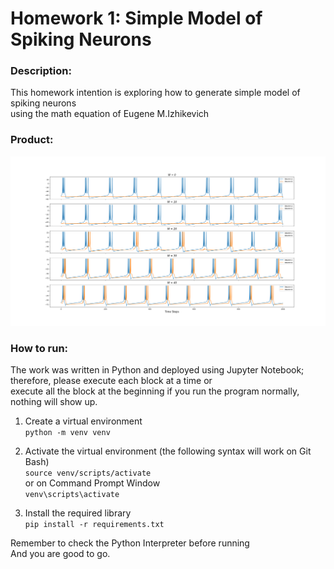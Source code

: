 # Homework 1: Simple Model of Spiking Neurons

### Description:
This homework intention is exploring how to generate simple model of spiking neurons <br> using the math equation of Eugene M.Izhikevich

### Product:

<img src='https://github.com/jacklvd/intelligent_sys/blob/master/HW1/assets/problem3.png' title='demo' width='' alt='demo' />

### How to run:

The work was written in Python and deployed using Jupyter Notebook; therefore, please execute each block at a time or <br>execute all the block at the beginning if you run the program normally, nothing will show up.
1. Create a virtual environment <br>
`python -m venv venv`

2. Activate the virtual environment (the following syntax will work on Git Bash) <br>
`source venv/scripts/activate` <br>
or on Command Prompt Window<br>
`venv\scripts\activate `

3. Install the required library <br>
`pip install -r requirements.txt`

Remember to check the Python Interpreter before running <br>
And you are good to go.
